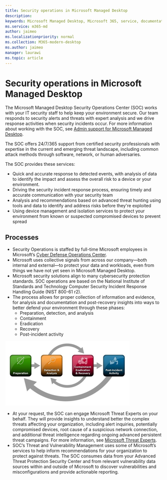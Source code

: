 ```yaml
---
title: Security operations in Microsoft Managed Desktop 
description:  
keywords: Microsoft Managed Desktop, Microsoft 365, service, documentation
ms.service: m365-md
author: jaimeo
ms.localizationpriority: normal
ms.collection: M365-modern-desktop
ms.author: jaimeo
manager: laurawi
ms.topic: article
---
```



# Security operations in Microsoft Managed Desktop

The Microsoft Managed Desktop Security Operations Center (SOC) works with your IT security staff to help keep your environment secure. Our team responds to security alerts and threats with expert analysis and we drive response activities when security incidents occur. For more information about working with the SOC, see [Admin support for Microsoft Managed Desktop](../working-with-managed-desktop/admin-support.md).

The SOC offers 24/7/365 support from certified security professionals with expertise in the current and emerging threat landscape, including common attack methods through software, network, or human adversaries.

The SOC provides these services: 
- Quick and accurate response to detected events, with analysis of data to identify the impact and assess the overall risk to a device or your environment.
- Driving the security incident response process, ensuring timely and accurate communication with your security team
- Analysis and recommendations based on advanced threat hunting using tools and data to identify and address risks before they're exploited
- Using device management and isolation services to protect your environment from known or suspected compromised devices to prevent spread

## Processes
- Security Operations is staffed by full-time Microsoft employees in Microsoft’s [Cyber Defense Operations Center](https://www.microsoft.com/msrc/cdoc).
- Microsoft uses collective signals from across our company—both internal and external—to protect your data and workloads, even from things we have not yet seen in Microsoft Managed Desktop. 
- Microsoft security solutions align to many cybersecurity protection standards. SOC operations are based on the National Institute of Standards and Technology Computer Security Incident Response Handling Guide (NIST 800-61 r2). 
- The process allows for proper collection of information and evidence, for analysis and documentation and post-recovery insights into ways to better defend your environment through these phases:
    - Preparation, detection, and analysis
    - Containment
    - Eradication
    - Recovery
    - Post-incident activity

![Incident phases shown in blocks from left to right: preparation; detection and analysis; containment, eradication, and recovery; post-incident activity](../../media/incident-response-phases.png)
 - At your request, the SOC can engage Microsoft Threat Experts on your behalf. They will provide insights to understand better the complex threats affecting your organization, including alert inquiries, potentially compromised devices, root cause of a suspicious network connection, and additional threat intelligence regarding ongoing advanced persistent threat campaigns. For more information, see [Microsoft Threat Experts](https://docs.microsoft.com/windows/security/threat-protection/microsoft-defender-atp/microsoft-threat-experts. ). 
- SOC’s Threat and Vulnerability Management uses some of Microsoft’s services to help inform recommendations for your organization to protect against threats. The SOC consumes data from your Advanced Threat Protection Security Center and from relevant vulnerability data sources within and outside of Microsoft to discover vulnerabilities and misconfigurations and provide actionable reporting. 


